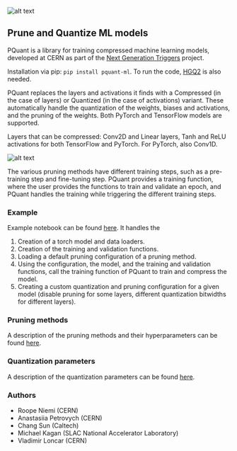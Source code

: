 ![alt text](docs/_static/pquant.png)

## Prune and Quantize ML models
PQuant is a library for training compressed machine learning models, developed at CERN as part of the [Next Generation Triggers](https://nextgentriggers.web.cern.ch/t13/) project.

Installation via pip: ```pip install pquant-ml```.
To run the code, [HGQ2](https://github.com/calad0i/HGQ2) is also needed.

PQuant replaces the layers and activations it finds with a Compressed (in the case of layers) or Quantized (in the case of activations) variant. These automatically handle the quantization of the weights, biases and activations, and the pruning of the weights. 
Both PyTorch and TensorFlow models are supported. 

Layers that can be compressed: Conv2D and Linear layers, Tanh and ReLU activations for both TensorFlow and PyTorch. For PyTorch, also Conv1D.

![alt text](docs/_static/pquant_transform.png)

The various pruning methods have different training steps, such as a pre-training step and fine-tuning step. PQuant provides a training function, where the user provides the functions to train and validate an epoch, and PQuant handles the training while triggering the different training steps.



### Example
Example notebook can be found [here](https://github.com/nroope/PQuant/tree/main/examples). It handles the
  1. Creation of a torch model and data loaders.
  2. Creation of the training and validation functions.
  3. Loading a default pruning configuration of a pruning method.
  4. Using the configuration, the model, and the training and validation functions, call the training function of PQuant to train and compress the model.
  5. Creating a custom quantization and pruning configuration for a given model (disable pruning for some layers, different quantization bitwidths for different layers).

### Pruning methods
A description of the pruning methods and their hyperparameters can be found [here](docs/pruning_methods.md).

### Quantization parameters
A description of the quantization parameters can be found [here](docs/quantization_parameters.md).


### Authors
 - Roope Niemi (CERN)
 - Anastasiia Petrovych (CERN)
 - Chang Sun (Caltech)
 - Michael Kagan (SLAC National Accelerator Laboratory)
 - Vladimir Loncar (CERN)
